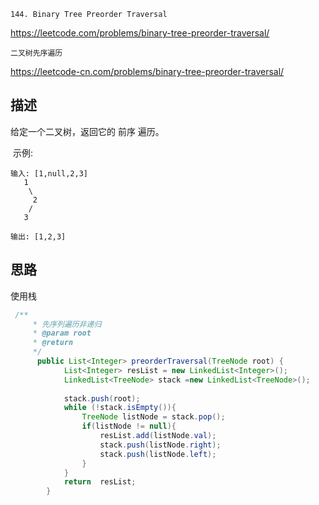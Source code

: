 `144. Binary Tree Preorder Traversal`

<https://leetcode.com/problems/binary-tree-preorder-traversal/>

`二叉树先序遍历`

<https://leetcode-cn.com/problems/binary-tree-preorder-traversal/>


## 描述

给定一个二叉树，返回它的 前序 遍历。

 示例:
``````
输入: [1,null,2,3]  
   1
    \
     2
    /
   3 

输出: [1,2,3]
``````



## 思路

使用栈

```java
 /**
     * 先序列遍历非递归
     * @param root
     * @return
     */
      public List<Integer> preorderTraversal(TreeNode root) {
            List<Integer> resList = new LinkedList<Integer>();
            LinkedList<TreeNode> stack =new LinkedList<TreeNode>();
    
            stack.push(root);
            while (!stack.isEmpty()){
                TreeNode listNode = stack.pop();
                if(listNode != null){
                    resList.add(listNode.val);
                    stack.push(listNode.right);
                    stack.push(listNode.left);
                }
            }
            return  resList;
        }
```


